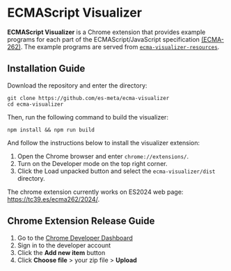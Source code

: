 # ECMAScript Visualizer

**ECMAScript Visualizer** is a Chrome extension that provides example programs for each part of the ECMAScript/JavaScript specification [(ECMA-262)](https://tc39.es/ecma262). The example programs are served from [`ecma-visualizer-resources`](https://github.com/es-meta/ecma-visualizer-resources).

## Installation Guide

Download the repository and enter the directory:

```
git clone https://github.com/es-meta/ecma-visualizer
cd ecma-visualizer
```

Then, run the following command to build the visualizer:

```
npm install && npm run build
```

And follow the instructions below to install the visualizer extension:

1. Open the Chrome browser and enter `chrome://extensions/`.
2. Turn on the Developer mode on the top right corner.
3. Click the Load unpacked button and select the `ecma-visualizer/dist` directory.

The chrome extension currently works on ES2024 web page: https://tc39.es/ecma262/2024/.

## Chrome Extension Release Guide

1. Go to the [Chrome Developer Dashboard](https://chrome.google.com/webstore/devconsole)
2. Sign in to the developer account
3. Click the **Add new item** button
4. Click **Choose file** > your zip file > **Upload**
